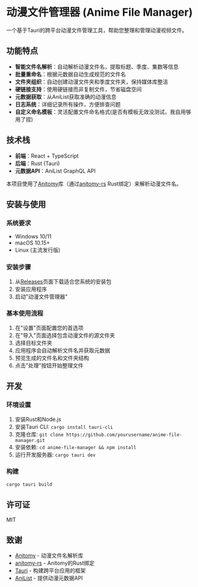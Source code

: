 # 动漫文件管理器 (Anime File Manager)

一个基于Tauri的跨平台动漫文件管理工具，帮助您整理和管理动漫视频文件。

## 功能特点

- **智能文件名解析**：自动解析动漫文件名，提取标题、季度、集数等信息
- **批量重命名**：根据元数据自动生成规范的文件名
- **文件夹组织**：自动创建动漫文件夹和季度文件夹，保持媒体库整洁
- **硬链接支持**：使用硬链接而非复制文件，节省磁盘空间
- **元数据获取**：从AniList获取准确的动漫信息
- **日志系统**：详细记录所有操作，方便排查问题
- **自定义命名模板**：灵活配置文件命名格式(是否有模板无效没测试，我自用够用了捏)

## 技术栈

- **前端**：React + TypeScript
- **后端**：Rust (Tauri)
- **元数据API**：AniList GraphQL API

本项目使用了[Anitomy](https://github.com/erengy/anitomy)库（通过[anitomy-rs](https://github.com/Xtansia/anitomy-rs) Rust绑定）来解析动漫文件名。

## 安装与使用

### 系统要求

- Windows 10/11
- macOS 10.15+
- Linux (主流发行版)

### 安装步骤

1. 从[Releases](https://github.com/yourusername/anime-file-manager/releases)页面下载适合您系统的安装包
2. 安装应用程序
3. 启动"动漫文件管理器"

### 基本使用流程

1. 在"设置"页面配置您的首选项
2. 在"导入"页面选择包含动漫文件的源文件夹
3. 选择目标文件夹
4. 应用程序会自动解析文件名并获取元数据
5. 预览生成的文件名和文件夹结构
6. 点击"处理"按钮开始整理文件

## 开发

### 环境设置

1. 安装Rust和Node.js
2. 安装Tauri CLI: `cargo install tauri-cli`
3. 克隆仓库: `git clone https://github.com/yourusername/anime-file-manager.git`
4. 安装依赖: `cd anime-file-manager && npm install`
5. 运行开发服务器: `cargo tauri dev`

### 构建

```bash
cargo tauri build
```

## 许可证

MIT

## 致谢

- [Anitomy](https://github.com/erengy/anitomy) - 动漫文件名解析库
- [anitomy-rs](https://github.com/Xtansia/anitomy-rs) - Anitomy的Rust绑定
- [Tauri](https://tauri.app) - 构建跨平台应用的框架
- [AniList](https://anilist.co) - 提供动漫元数据API

